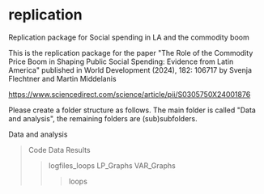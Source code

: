 # replication
 Replication package for Social spending in LA and the commodity boom

This is the replication package for the paper "The Role of the Commodity Price Boom in Shaping Public Social Spending: Evidence from Latin America" 
published in World Development (2024), 182: 106717 by Svenja Flechtner and Martin Middelanis

https://www.sciencedirect.com/science/article/pii/S0305750X24001876 

Please create a folder structure as follows. The main folder is called "Data and analysis", the remaining folders are (sub)subfolders.

Data and analysis
> Code
> Data
> Results
>> logfiles_loops
>> LP_Graphs
>> VAR_Graphs
>>> loops

